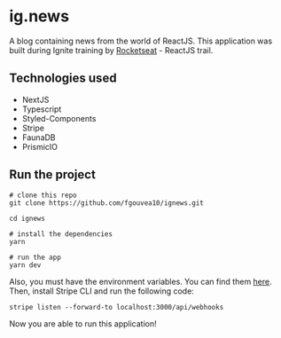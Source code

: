 
# ig.news

A blog containing news from the world of ReactJS. This application was built during Ignite training by [Rocketseat](https://rocketseat.com.br/) - ReactJS trail.


## Technologies used
- NextJS
- Typescript
- Styled-Components
- Stripe
- FaunaDB
- PrismicIO

## Run the project
```
# clone this repo
git clone https://github.com/fgouvea10/ignews.git

cd ignews

# install the dependencies
yarn

# run the app
yarn dev
```

Also, you must have the environment variables. You can find them [here](https://github.com/fgouvea10/ignews/blob/main/.env.example).
Then, install Stripe CLI and run the following code:
```
stripe listen --forward-to localhost:3000/api/webhooks
```

Now you are able to run this application!

